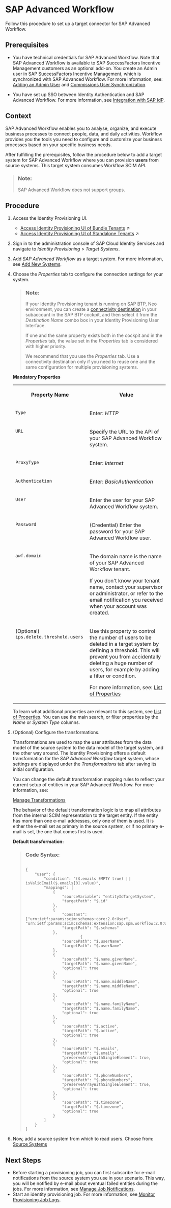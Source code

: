 <!-- loio34f6ce31dfbc471e96a115e9f8baf7f1 -->

# SAP Advanced Workflow

Follow this procedure to set up a target connector for SAP Advanced Workflow.



<a name="loio34f6ce31dfbc471e96a115e9f8baf7f1__prereq_yqm_k54_wxb"/>

## Prerequisites

-   You have technical credentials for SAP Advanced Workflow. Note that SAP Advanced Workflow is available to SAP SuccessFactors Incentive Management customers as an optional add-on. You create an Admin user in SAP SuccessFactors Incentive Management, which is synchronized with SAP Advanced Workflow. For more information, see: [Adding an Admin User](https://help.sap.com/docs/SAP_Commissions/4ec7f498159b4d04892ecb0a4726f89d/7273e2517c231014a804993ce4041860.html?version=2306&locale=en-US) and [Commissions User Synchronization](https://help.sap.com/docs/Advanced_Workflow/b7cb13f8b6a04157a722ad9ddfde4a28/72a134767c231014a804993ce4041860.html?locale=en-US&version=2306).

-   You have set up SSO between Identity Authentication and SAP Advanced Workflow. For more information, see [Integration with SAP IdP](https://help.sap.com/docs/Advanced_Workflow/b7cb13f8b6a04157a722ad9ddfde4a28/677264fa7fd3492f8d7ac5e8fcc62f79.html?version=2306&locale=en-US).




## Context

SAP Advanced Workflow enables you to analyse, organize, and execute business processes to connect people, data, and daily activities. Workflow provides you the tools you need to configure and customize your business processes based on your specific business needs.

After fulfilling the prerequisites, follow the procedure below to add a target system for SAP Advanced Workflow where you can provision **users** from source systems. This target system consumes Workflow SCIM API.

> ### Note:  
> SAP Advanced Workflow does not support groups.



<a name="loio34f6ce31dfbc471e96a115e9f8baf7f1__steps_wd3_2v4_wxb"/>

## Procedure

1.  Access the Identity Provisioning UI.

    -   [Access Identity Provisioning UI of Bundle Tenants](https://help.sap.com/viewer/f48e822d6d484fa5ade7dda78b64d9f5/Cloud/en-US/7ab5884ffbc44461a57622d2f633e57c.html "Access the Identity Provisioning UI when the service is bundled as part of an SAP cloud solution's license.") :arrow_upper_right:
    -   [Access Identity Provisioning UI of Standalone Tenants](https://help.sap.com/viewer/f48e822d6d484fa5ade7dda78b64d9f5/Cloud/en-US/61fd82ed48ab42b2bc74626926c1722c.html "Access the Identity Provisioning user interface as a standalone product.") :arrow_upper_right:

2.  Sign in to the administration console of SAP Cloud Identity Services and navigate to *Identity Provisioning* \> *Target Systems*.

3.  Add *SAP Advanced Workflow* as a target system. For more information, see [Add New Systems](Operation-Guide/add-new-systems-bd214dc.md).

4.  Choose the *Properties* tab to configure the connection settings for your system.

    > ### Note:  
    > If your Identity Provisioning tenant is running on SAP BTP, Neo environment, you can create a [connectivity destination](https://help.sap.com/viewer/cca91383641e40ffbe03bdc78f00f681/Cloud/en-US/72696d6d06c0490394ac3069da600278.html) in your subaccount in the SAP BTP cockpit, and then select it from the *Destination Name* combo box in your Identity Provisioning User Interface.
    > 
    > If one and the same property exists both in the cockpit and in the *Properties* tab, the value set in the *Properties* tab is considered with higher priority.
    > 
    > We recommend that you use the *Properties* tab. Use a connectivity destination only if you need to reuse one and the same configuration for multiple provisioning systems.

    **Mandatory Properties**


    <table>
    <tr>
    <th valign="top">

    Property Name
    
    </th>
    <th valign="top">

    Value
    
    </th>
    </tr>
    <tr>
    <td valign="top">
    
    `Type`
    
    </td>
    <td valign="top">
    
    Enter: *HTTP*
    
    </td>
    </tr>
    <tr>
    <td valign="top">
    
    `URL`
    
    </td>
    <td valign="top">
    
    Specify the URL to the API of your SAP Advanced Workflow system.
    
    </td>
    </tr>
    <tr>
    <td valign="top">
    
    `ProxyType`
    
    </td>
    <td valign="top">
    
    Enter: *Internet* 
    
    </td>
    </tr>
    <tr>
    <td valign="top">
    
    `Authentication`
    
    </td>
    <td valign="top">
    
    Enter: *BasicAuthentication*
    
    </td>
    </tr>
    <tr>
    <td valign="top">
    
    `User`
    
    </td>
    <td valign="top">
    
    Enter the user for your SAP Advanced Workflow system.
    
    </td>
    </tr>
    <tr>
    <td valign="top">
    
    `Password`
    
    </td>
    <td valign="top">
    
    \(Credential\) Enter the password for your SAP Advanced Workflow user.
    
    </td>
    </tr>
    <tr>
    <td valign="top">
    
    `awf.domain`
    
    </td>
    <td valign="top">
    
    The domain name is the name of your SAP Advanced Workflow tenant.

    If you don't know your tenant name, contact your supervisor or administrator, or refer to the email notification you received when your account was created.
    
    </td>
    </tr>
    <tr>
    <td valign="top">
    
    \(Optional\) `ips.delete.threshold.users`
    
    </td>
    <td valign="top">
    
    Use this property to control the number of users to be deleted in a target system by defining a threshold. This will prevent you from accidentally deleting a huge number of users, for example by adding a filter or condition.

    For more information, see: [List of Properties](list-of-properties-d6f3577.md)
    
    </td>
    </tr>
    </table>
    
    To learn what additional properties are relevant to this system, see [List of Properties](list-of-properties-d6f3577.md). You can use the main search, or filter properties by the *Name* or *System Type* columns.

5.  \(Optional\) Configure the transformations.

    Transformations are used to map the user attributes from the data model of the source system to the data model of the target system, and the other way around. The Identity Provisioning offers a default transformation for the *SAP Advanced Workflow* target system, whose settings are displayed under the *Transformations* tab after saving its initial configuration.

    You can change the default transformation mapping rules to reflect your current setup of entities in your SAP Advanced Workflow. For more information, see:

    [Manage Transformations](Operation-Guide/manage-transformations-2d0fbe5.md)

    The behavior of the default transformation logic is to map all attributes from the internal SCIM representation to the target entity. If the entity has more than one e-mail addresses, only one of them is used. It is either the e-mail set as primary in the source system, or if no primary e-mail is set, the one that comes first is used.

    **Default transformation:**

    > ### Code Syntax:  
    > ```
    > 
    > {
    >     "user": {
    >         "condition": "($.emails EMPTY true) || isValidEmail($.emails[0].value)",
    >         "mappings": [
    >             {
    >                 "sourceVariable": "entityIdTargetSystem",
    >                 "targetPath": "$.id"
    >             },
    >             {
    >                 "constant": ["urn:ietf:params:scim:schemas:core:2.0:User", "urn:ietf:params:scim:schemas:extension:sap.spm.workflow:2.0:User"],
    >                 "targetPath": "$.schemas"
    >             },
    >                         {
    >                 "sourcePath": "$.userName",
    >                 "targetPath": "$.userName"
    >             },
    >             {
    >                 "sourcePath": "$.name.givenName",
    >                 "targetPath": "$.name.givenName",
    >                 "optional": true
    >             },
    >             {
    >                 "sourcePath": "$.name.middleName",
    >                 "targetPath": "$.name.middleName",
    >                 "optional": true
    >             },
    >             {
    >                 "sourcePath": "$.name.familyName",
    >                 "targetPath": "$.name.familyName",
    >                 "optional": true
    >             },
    >             {
    >                 "sourcePath": "$.active",
    >                 "targetPath": "$.active",
    >                 "optional": true
    >             },
    >             {
    >                 "sourcePath": "$.emails",
    >                 "targetPath": "$.emails",
    >                 "preserveArrayWithSingleElement": true,
    >                 "optional": true
    >             },
    >             {
    >                 "sourcePath": "$.phoneNumbers",
    >                 "targetPath": "$.phoneNumbers",
    >                 "preserveArrayWithSingleElement": true,
    >                 "optional": true
    >             },
    >             {
    >                 "sourcePath": "$.timezone",
    >                 "targetPath": "$.timezone",
    >                 "optional": true
    >             }
    >         ]
    >     }
    > }
    > ```

6.  Now, add a source system from which to read users. Choose from: [Source Systems](source-systems-58033be.md)




<a name="loio34f6ce31dfbc471e96a115e9f8baf7f1__postreq_lvw_bqj_p1b"/>

## Next Steps

-   Before starting a provisioning job, you can first subscribe for e-mail notifications from the source system you use in your scenario. This way, you will be notified by e-mail about eventual failed entities during the jobs. For more information, see [Manage Job Notifications](Monitoring-and-Reporting/manage-job-notifications-d055bc2.md).
-   Start an identity provisioning job. For more information, see [Monitor Provisioning Job Logs](Monitoring-and-Reporting/monitor-provisioning-job-logs-e5b5176.md).

